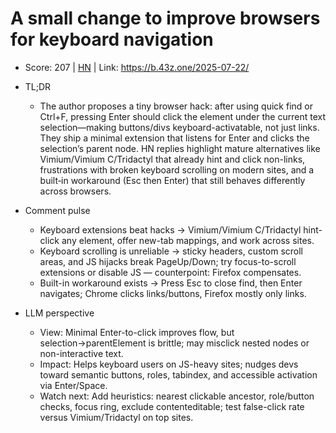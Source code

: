 # A small change to improve browsers for keyboard navigation

- Score: 207 | [HN](https://news.ycombinator.com/item?id=45013737) | Link: https://b.43z.one/2025-07-22/

- TL;DR
  - The author proposes a tiny browser hack: after using quick find or Ctrl+F, pressing Enter should click the element under the current text selection—making buttons/divs keyboard-activatable, not just links. They ship a minimal extension that listens for Enter and clicks the selection’s parent node. HN replies highlight mature alternatives like Vimium/Vimium C/Tridactyl that already hint and click non-links, frustrations with broken keyboard scrolling on modern sites, and a built‑in workaround (Esc then Enter) that still behaves differently across browsers.

- Comment pulse
  - Keyboard extensions beat hacks → Vimium/Vimium C/Tridactyl hint-click any element, offer new-tab mappings, and work across sites.
  - Keyboard scrolling is unreliable → sticky headers, custom scroll areas, and JS hijacks break PageUp/Down; try focus-to-scroll extensions or disable JS — counterpoint: Firefox compensates.
  - Built-in workaround exists → Press Esc to close find, then Enter navigates; Chrome clicks links/buttons, Firefox mostly only links.

- LLM perspective
  - View: Minimal Enter-to-click improves flow, but selection→parentElement is brittle; may misclick nested nodes or non-interactive text.
  - Impact: Helps keyboard users on JS-heavy sites; nudges devs toward semantic buttons, roles, tabindex, and accessible activation via Enter/Space.
  - Watch next: Add heuristics: nearest clickable ancestor, role/button checks, focus ring, exclude contenteditable; test false-click rate versus Vimium/Tridactyl on top sites.

